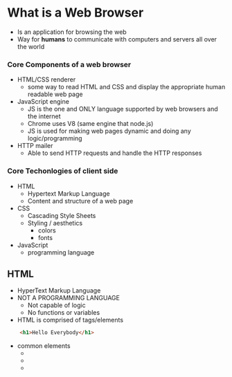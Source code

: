 # What is a Web Browser
- Is an application for browsing the web
- Way for **humans** to communicate with computers and servers all over the world

### Core Components of a web browser
- HTML/CSS renderer
    - some way to read HTML and CSS and display the appropriate human readable web page
- JavaScript engine
    - JS is the one and ONLY language supported by web browsers and the internet
    - Chrome uses V8 (same engine that node.js)
    - JS is used for making web pages dynamic and doing any logic/programming
- HTTP mailer
    - Able to send HTTP requests and handle the HTTP responses

### Core Techonlogies of client side
- HTML
    - Hypertext Markup Language
    - Content and structure of a web page
- CSS
    - Cascading Style Sheets
    - Styling / aesthetics
        - colors
        - fonts
- JavaScript
    - programming language

## HTML
- HyperText Markup Language
- NOT A PROGRAMMING LANGUAGE
    - Not capable of logic
    - No functions or variables
- HTML is comprised of tags/elements
```html
    <h1>Hello Everybody</h1>
```
- common elements
    - <body>
    - <div>
    - <script>
    - <p>
    - <title>
    - <header>
    - <button>
    - <img>
    - <a>
    - <ol>, <ul>, <li>
    - <form> 
    - <h1> - <h6>
    - <input>
    - <footer>
    - <table>
- general syntax of an element
```html
<!--opening tag <x>content </x> -->
<p>Just some random stuff</p>

<!-- self closing tags are tags with a single set of <> -->
<hr/>

<!-- tags can have attributes which modify the element in some way -->
<p title="Adds a little tool tip when you hover over the paragraph" >more random stuff</p>
```

## CSS
- Cascading Style Sheets
- Responsible for making web pages look good
- NOT A PROGRAMMING LANUGAGE
- three ways to apply CSS to a page
    - inline
    - in the head tag
    - reference an external style sheet
- Cascade algorithm 
    - the in built CSS formula for determing what the ultimate CSS applied to an element
    - css selects can overlap
        - those bold tags are in a paragraph
    - The most tageted specific CSS is the one that is ultimate applied

### Tips for quick and easy CSS
- Use a CSS library designed by professional
    - bootstrap
- Google fonts 
    - for fancier custom styles
- The biggest HEADACHE in CSS is placing elemets in differents parts of a webpage
    - https://grid.layoutit.com/



